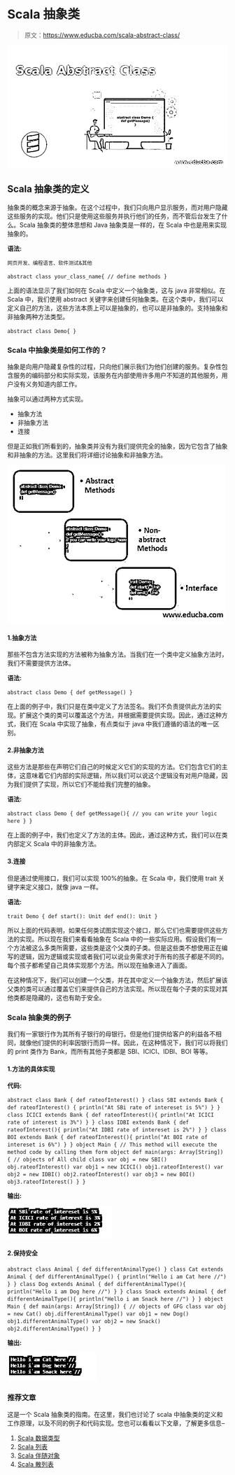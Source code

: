 # Scala 抽象类

> 原文：<https://www.educba.com/scala-abstract-class/>

![Scala Abstract Class](img/10bdd2979d62b1b6e8309f301847b3b8.png)



## Scala 抽象类的定义

抽象类的概念来源于抽象。在这个过程中，我们只向用户显示服务，而对用户隐藏这些服务的实现。他们只是使用这些服务并执行他们的任务，而不管后台发生了什么。Scala 抽象类的整体思想和 Java 抽象类是一样的，在 Scala 中也是用来实现抽象的。

**语法:**

<small>网页开发、编程语言、软件测试&其他</small>

`abstract class your_class_name{
// define methods
}`

上面的语法显示了我们如何在 Scala 中定义一个抽象类，这与 java 非常相似。在 Scala 中，我们使用 abstract 关键字来创建任何抽象类。在这个类中，我们可以定义自己的方法，这些方法本质上可以是抽象的，也可以是非抽象的。支持抽象和非抽象两种方法类型。

`abstract class Demo{
}`

### Scala 中抽象类是如何工作的？

抽象是向用户隐藏复杂性的过程，只向他们展示我们为他们创建的服务。复杂性包含服务的编码部分和实际实现，该服务在内部使用许多用户不知道的其他服务，用户没有义务知道内部工作。

抽象可以通过两种方式实现。

*   抽象方法
*   非抽象方法
*   连接

但是正如我们所看到的，抽象类并没有为我们提供完全的抽象，因为它包含了抽象和非抽象的方法。这里我们将详细讨论抽象和非抽象方法。

![How does Abstract Class Work in Scala](img/2b8816baad6f346d94d6acea31da1f33.png)



#### 1.抽象方法

那些不包含方法实现的方法被称为抽象方法。当我们在一个类中定义抽象方法时，我们不需要提供方法体。

**语法:**

`abstract class Demo {
def getMessage()
}`

在上面的例子中，我们只是在类中定义了方法签名。我们不负责提供此方法的实现。扩展这个类的类可以覆盖这个方法，并根据需要提供实现。因此，通过这种方式，我们在 Scala 中实现了抽象，有点类似于 java 中我们遵循的语法的唯一区别。

#### 2.非抽象方法

这些方法是那些在声明它们自己的时候定义它们的实现的方法。它们包含它们的主体，这意味着它们内部的实际逻辑，所以我们可以说这个逻辑没有对用户隐藏，因为我们提供了实现，所以它们不能给我们完整的抽象。

**语法:**

`abstract class Demo {
def getMessage(){
// you can write your logic here
}
}`

在上面的例子中，我们也定义了方法的主体。因此，通过这种方式，我们可以在类内部定义 Scala 中的非抽象方法。

#### 3.连接

但是通过使用接口，我们可以实现 100%的抽象。在 Scala 中，我们使用 trait 关键字来定义接口，就像 java 一样。

**语法:**

`trait Demo {
def start(): Unit
def end(): Unit
}`

所以上面的代码表明，如果任何类试图实现这个接口，那么它们也需要提供这些方法的实现。所以现在我们来看看抽象在 Scala 中的一些实际应用。假设我们有一个方法被这么多类所需要，这些类是这个父类的子类。但是这些类不想使用正在编写的逻辑，因为逻辑或实现或者我们可以说业务需求对于所有的孩子都是不同的。每个孩子都希望自己具体实现那个方法。所以现在抽象进入了画面。

在这种情况下，我们可以创建一个父类，并在其中定义一个抽象方法，然后扩展该父类的类可以通过覆盖它们来提供自己的方法实现。所以现在每个子类的实现对其他类都是隐藏的，这也有助于安全。

### Scala 抽象类的例子

我们有一家银行作为其所有子银行的母银行。但是他们提供给客户的利益各不相同，就像他们提供的利率因银行而异一样。因此，在这种情况下，我们可以将我们的 print 类作为 Bank，而所有其他子类都是 SBI、ICICI、IDBI、BOI 等等。

#### 1.方法的具体实现

**代码:**

`abstract class Bank
{
def rateofInterest()
}
class SBI extends Bank
{
def rateofInterest()
{
println("At SBi rate of intereset is 5%")
}
}
class ICICI extends Bank {
def rateofInterest(){
println("At ICICI rate of interest is 3%")
}
}
class IDBI extends Bank {
def rateofInterest(){
println("At IDBI rate of intereset is 2%")
}
}
class BOI extends Bank {
def rateofInterest(){
println("At BOI rate of intereset is 6%")
}
}
object Main
{
// This method will execute the method code by calling them form object
def main(args: Array[String])
{
// objects of All child class
var obj = new SBI()
obj.rateofInterest()
var obj1 = new ICICI()
obj1.rateofInterest()
var obj2 = new IDBI()
obj2.rateofInterest()
var obj3 = new BOI()
obj3.rateofInterest()
}
}`

**输出:**

![Scala Abstract Class-1.1](img/eecf833d3cd4f49af0d996c2475471a8.png)



#### 2.保持安全

`abstract class Animal
{
def differentAnimalType()
}
class Cat extends Animal
{
def differentAnimalType()
{
println("Hello i am Cat here //")
}
}
class Dog extends Animal {
def differentAnimalType(){
println("Hello i am Dog here //")
}
}
class Snack extends Animal {
def differentAnimalType(){
println("Hello i am Snack here //")
}
}
object Main
{
def main(args: Array[String])
{
// objects of GFG class
var obj = new Cat()
obj.differentAnimalType()
var obj1 = new Dog()
obj1.differentAnimalType()
var obj2 = new Snack()
obj2.differentAnimalType()
}
}`

**输出:**

![Scala Abstract Class-1.2](img/5e66eacb35b3061903fc7ac97734c10c.png)



### 推荐文章

这是一个 Scala 抽象类的指南。在这里，我们也讨论了 scala 中抽象类的定义和工作原理，以及不同的例子和代码实现。您也可以看看以下文章，了解更多信息–

1.  [Scala 数据类型](https://www.educba.com/scala-data-types/)
2.  [Scala 列表](https://www.educba.com/scala-list/)
3.  [Scala 伴随对象](https://www.educba.com/scala-companion-object/)
4.  [Scala 散列表](https://www.educba.com/scala-hashmap/)





